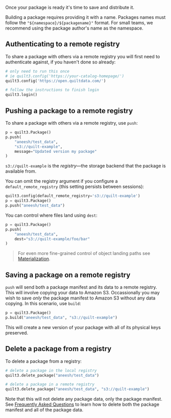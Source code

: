 <!--pytest-codeblocks:skipfile-->
<!-- markdownlint-disable -->
Once your package is ready it's time to save and distribute it.

Building a package requires providing it with a name. Packages names
must follow the `"${namespace}/${packagename}"` format. For small
teams, we recommend using the package author's name as the namespace.

## Authenticating to a remote registry

To share a package with others via a remote registry you will first
need to authenticate against, if you haven't done so already:

```python
# only need to run this once
# ie quilt3.config('https://your-catalog-homepage/')
quilt3.config('https://open.quiltdata.com/')

# follow the instructions to finish login
quilt3.login()
```

## Pushing a package to a remote registry

To share a package with others via a remote registry, use `push`:

```python
p = quilt3.Package()
p.push(
    "aneesh/test_data",
    "s3://quilt-example",
    message="Updated version my package"
)
```

`s3://quilt-example` is the *registry*&mdash;the storage backend
that the package is available from.

You can omit the registry argument if you configure a
`default_remote_registry` (this setting persists between sessions):

```python
quilt3.config(default_remote_registry='s3://quilt-example')
p = quilt3.Package()
p.push("aneesh/test_data")
```

You can control where files land using `dest`:

```python
p = quilt3.Package()
p.push(
    "aneesh/test_data",
    dest="s3://quilt-example/foo/bar"
)
```

> For even more fine-grained control of object landing paths see
[Materialization](../advanced-features/materialization.md).

## Saving a package on a remote registry

`push` will send both a package manifest and its data to a remote
registry. This will involve copying your data to Amazon S3. Occassionally
you may wish to save _only_ the package manifest to Amazon S3 without
any data copying. In this scenario, use `build`:

```python
p = quilt3.Package()
p.build("aneesh/test_data", "s3://quilt-example")
```

This will create a new version of your package with all of its
physical keys preserved.

## Delete a package from a registry

To delete a package from a registry:

```python
# delete a package in the local registry
quilt3.delete_package("aneesh/test_data")

# delete a package in a remote registry
quilt3.delete_package("aneesh/test_data", "s3://quilt-example")
```

Note that this will not delete any package data, only the package
manifest. See [Frequently Asked Questions](../FAQ.md) to learn
how to delete both the package manifest and all of the package data.
